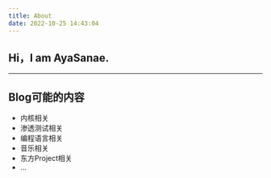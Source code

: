 ```yaml
---
title: About
date: 2022-10-25 14:43:04
---
```

## Hi，I am AyaSanae.

---

## Blog可能的内容
+ 内核相关
+ 渗透测试相关
+ 编程语言相关
+ 音乐相关
+ 东方Project相关
+ ...